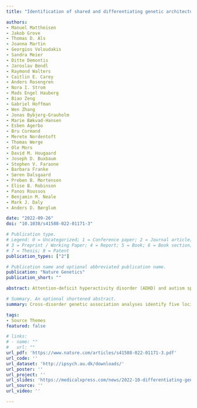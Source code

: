```yaml
---
title: "Identification of shared and differentiating genetic architecture for autism spectrum disorder, attention-deficit hyperactivity disorder and case subgroups"

authors:
- Manuel Mattheisen
- Jakob Grove
- Thomas D. Als
- Joanna Martin
- Georgios Voloudakis
- Sandra Meier
- Ditte Demontis
- Jaroslav Bendl
- Raymond Walters
- Caitlin E. Carey
- Anders Rosengren
- Nora I. Strom
- Mads Engel Hauberg
- Biao Zeng
- Gabriel Hoffman
- Wen Zhang
- Jonas Bybjerg-Grauholm
- Marie Bækvad-Hansen
- Esben Agerbo
- Bru Cormand
- Merete Nordentoft
- Thomas Werge
- Ole Mors
- David M. Hougaard
- Joseph D. Buxbaum
- Stephen V. Faraone
- Barbara Franke
- Søren Dalsgaard
- Preben B. Mortensen
- Elise B. Robinson
- Panos Roussos
- Benjamin M. Neale
- Mark J. Daly
- Anders D. Børglum 

date: "2022-09-26"
doi: "10.1038/s41588-022-01171-3"

# Publication type.
# Legend: 0 = Uncategorized; 1 = Conference paper; 2 = Journal article;
# 3 = Preprint / Working Paper; 4 = Report; 5 = Book; 6 = Book section;
# 7 = Thesis; 8 = Patent
publication_types: ["2"]

# Publication name and optional abbreviated publication name.
publication: "Nature Genetics"
publication_short: ""

abstract: Attention-deficit hyperactivity disorder (ADHD) and autism spectrum disorder (ASD) are highly heritable neurodevelopmental conditions, with considerable overlap in their genetic etiology. We dissected their shared and distinct genetic etiology by cross-disorder analyses of large datasets. We identified seven loci shared by the disorders and five loci differentiating them. All five differentiating loci showed opposite allelic directions in the two disorders and significant associations with other traits, including educational attainment, neuroticism and regional brain volume. Integration with brain transcriptome data enabled us to identify and prioritize several significantly associated genes. The shared genomic fraction contributing to both disorders was strongly correlated with other psychiatric phenotypes, whereas the differentiating portion was correlated most strongly with cognitive traits. Additional analyses revealed that individuals diagnosed with both ASD and ADHD were double-loaded with genetic predispositions for both disorders and showed distinctive patterns of genetic association with other traits compared with the ASD-only and ADHD-only subgroups. These results provide insights into the biological foundation of the development of one or both conditions and of the factors driving psychopathology discriminatively toward either ADHD or ASD.

# Summary. An optional shortened abstract.
summary: Cross-disorder genetic association analyses identify five loci differentiating attention-deficit hyperactivity disorder (ADHD) and autism spectrum disorder (ASD). Individuals diagnosed with both ADHD and ASD are double-loaded with genetic risk for both disorders.

tags:
- Source Themes
featured: false

# links:
# - name: ""
#   url: ""
url_pdf: 'https://www.nature.com/articles/s41588-022-01171-3.pdf'
url_code: ''
url_dataset: 'http://ipsych.au.dk/downloads/'
url_poster: ''
url_project: ''
url_slides: 'https://medicalxpress.com/news/2022-10-differentiating-genetic-variants-adhd-autism.html'
url_source: ''
url_video: ''

---
```

